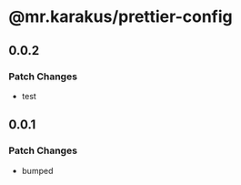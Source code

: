 # @mr.karakus/prettier-config

## 0.0.2

### Patch Changes

- test

## 0.0.1

### Patch Changes

- bumped
